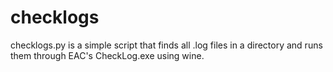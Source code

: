 # checklogs
checklogs.py is a simple script that finds all .log files in a directory and runs them through EAC's CheckLog.exe using wine.
